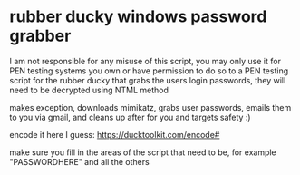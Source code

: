 # rubber ducky windows password grabber
I am not responsible for any misuse of this script, you may only use it for PEN testing systems you own or have permission to do so to
a PEN testing script for the rubber ducky that grabs the users login passwords, they will need to be decrypted using NTML method

makes exception, downloads mimikatz, grabs user passwords, emails them to you via gmail, and cleans up after for you and targets safety :)

encode it here I guess: https://ducktoolkit.com/encode#

make sure you fill in the areas of the script that need to be, for example "PASSWORDHERE" and all the others


